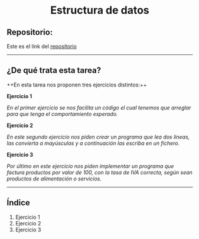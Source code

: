 <h1 align="center">	Estructura de datos</h1>

<h2>Repositorio:</h2>

Este es el link del [repositorio](https://github.com/albabernal03/Estructura_de_Datos)
***
<h2>¿De qué trata esta tarea?</h2>

++En esta tarea nos proponen tres ejercicios distintos:++



**Ejercicio 1**

*En el primer ejercicio se nos facilita un código el cual tenemos que arreglar para que tenga el comportamiento esperado.*

**Ejercicio 2**

*En este segundo ejercicio nos piden crear un programa que lea dos lineas, las convierta a mayúsculas y a continuación las escriba en un fichero.*

**Ejercicio 3**

*Por último en este ejercicio nos piden implementar un programa que factura productos por valor de 100, con la tasa de IVA correcta, según sean productos de alimentación o servicios.*

***
## Índice

1. Ejercicio 1
2. Ejercicio 2
3. Ejercicio 3
